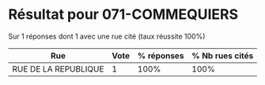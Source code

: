 # Résultat pour 071-COMMEQUIERS

Sur 1 réponses dont 1 avec une rue cité (taux réussite 100%)

| Rue | Vote | % réponses | % Nb rues cités|
|-----|------|------------|----------------|
| RUE DE LA REPUBLIQUE | 1 | 100% | 100%|
